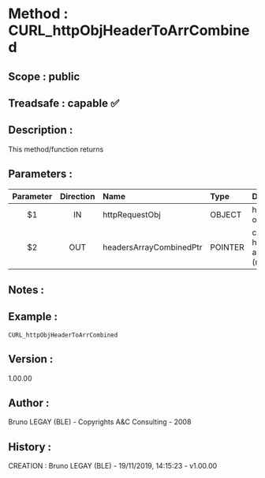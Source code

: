﻿# **Method :** CURL_httpObjHeaderToArrCombined
## **Scope :** public
## **Treadsafe :** capable ✅ 
## **Description :** 
This method/function returns
## **Parameters :** 
| Parameter | Direction | Name | Type | Ddescription | 
|:----:|:----:|:----|:----|:----| 
| $1 | IN | httpRequestObj | OBJECT | http.request object | 
| $2 | OUT | headersArrayCombinedPtr | POINTER | combined headers text array pointer (modified) | 

## **Notes :** 

## **Example :** 
```
CURL_httpObjHeaderToArrCombined
```
## **Version :** 
1.00.00
## **Author :** 
Bruno LEGAY (BLE) - Copyrights A&C Consulting - 2008
## **History :** 
 CREATION : Bruno LEGAY (BLE) - 19/11/2019, 14:15:23 - v1.00.00
